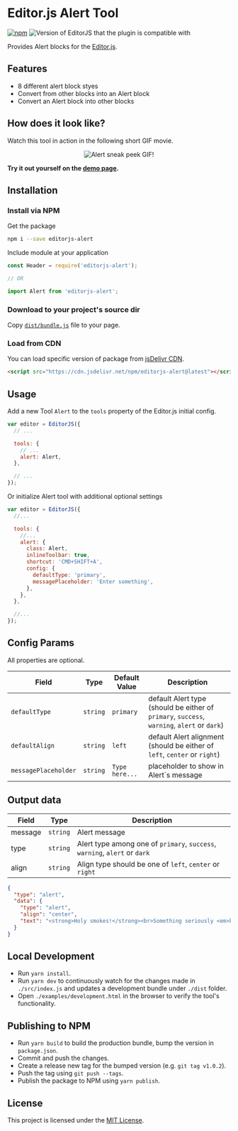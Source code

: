 # Editor.js Alert Tool

[![npm](https://img.shields.io/npm/v/editorjs-alert.svg?style=?style=flat&logo=appveyor)](https://www.npmjs.com/package/editorjs-alert) ![Version of EditorJS that the plugin is compatible with](https://badgen.net/badge/Editor.js/v2.0/blue)

Provides Alert blocks for the [Editor.js](https://editorjs.io/).

## Features

- 8 different alert block styes
- Convert from other blocks into an Alert block
- Convert an Alert block into other blocks

## How does it look like?

Watch this tool in action in the following short GIF movie.

<p align="center">
  <img src="https://user-images.githubusercontent.com/876195/87923460-294ee780-ca9b-11ea-8a73-009453d77478.gif" alt="Alert sneak peek GIF!">

**Try it out yourself on the [demo page](https://vishaltelangre.github.io/editorjs-alert/examples/demo.html).**

## Installation

### Install via NPM

Get the package

```sh
npm i --save editorjs-alert
```

Include module at your application

```js
const Header = require('editorjs-alert');

// OR

import Alert from 'editorjs-alert';
```

### Download to your project's source dir

Copy [`dist/bundle.js`](./dist/bundle.js) file to your page.

### Load from CDN

You can load specific version of package from [jsDelivr CDN](https://www.jsdelivr.com/package/npm/editorjs-alert).

```html
<script src="https://cdn.jsdelivr.net/npm/editorjs-alert@latest"></script>
```

## Usage

Add a new Tool `Alert` to the `tools` property of the Editor.js initial config.

```js
var editor = EditorJS({
  // ...

  tools: {
    // ...
    alert: Alert,
  },

  // ...
});
```

Or initialize Alert tool with additional optional settings

```js
var editor = EditorJS({
  //...

  tools: {
    //...
    alert: {
      class: Alert,
      inlineToolbar: true,
      shortcut: 'CMD+SHIFT+A',
      config: {
        defaultType: 'primary',
        messagePlaceholder: 'Enter something',
      },
    },
  },

  //...
});
```

## Config Params

All properties are optional.

| Field                | Type     | Default Value  | Description                                                                                 |
| -------------------- | -------- | -------------- | ------------------------------------------------------------------------------------------- |
| `defaultType`        | `string` | `primary`      | default Alert type (should be either of `primary`, `success`, `warning`, `alert` or `dark`) |
| `defaultAlign`       | `string` | `left`         | default Alert alignment (should be either of `left`, `center` or `right`)                   |
| `messagePlaceholder` | `string` | `Type here...` | placeholder to show in Alert`s message                                                      |

## Output data

| Field   | Type     | Description                                                                |
| ------- | -------- | -------------------------------------------------------------------------- |
| message | `string` | Alert message                                                              |
| type    | `string` | Alert type among one of `primary`, `success`, `warning`, `alert` or `dark` |
| align   | `string` | Align type should be one of `left`, `center` or `right`                    |

```json
{
  "type": "alert",
  "data": {
    "type": "alert",
    "align": "center",
    "text": "<strong>Holy smokes!</strong><br>Something seriously <em>bad</em> happened."
  }
}
```

## Local Development

- Run `yarn install`.
- Run `yarn dev` to continuously watch for the changes made in `./src/index.js` and updates a development bundle under `./dist` folder.
- Open `./examples/development.html` in the browser to verify the tool's functionality.

## Publishing to NPM

- Run `yarn build` to build the production bundle, bump the version in `package.json`.
- Commit and push the changes.
- Create a release new tag for the bumped version (e.g. `git tag v1.0.2`).
- Push the tag using `git push --tags`.
- Publish the package to NPM using `yarn publish`.

## License

This project is licensed under the [MIT License](LICENSE).
